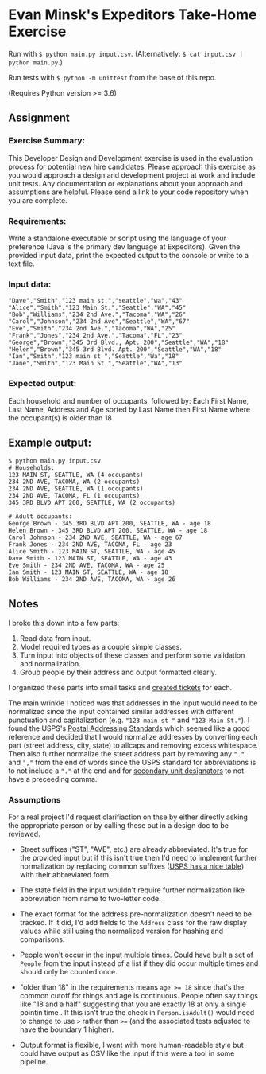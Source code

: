 # Evan Minsk's Expeditors Take-Home Exercise

Run with `$ python main.py input.csv`. (Alternatively: `$ cat input.csv | python main.py`.)

Run tests with `$ python -m unittest` from the base of this repo.

(Requires Python version >= 3.6)

## Assignment
 
### Exercise Summary:

This Developer Design and Development exercise is used in the evaluation process for potential new hire candidates.  Please approach this exercise as you would approach a design and development project at work and include unit tests.  Any documentation or explanations about your approach and assumptions are helpful.  Please send a link to your code repository when you are complete. 

### Requirements:

Write a standalone executable or script using the language of your preference (Java is the primary dev language at Expeditors).  Given the provided input data, print the expected output to the console or write to a text file.

### Input data:

```
"Dave","Smith","123 main st.","seattle","wa","43"
"Alice","Smith","123 Main St.","Seattle","WA","45"
"Bob","Williams","234 2nd Ave.","Tacoma","WA","26"
"Carol","Johnson","234 2nd Ave","Seattle","WA","67"
"Eve","Smith","234 2nd Ave.","Tacoma","WA","25"
"Frank","Jones","234 2nd Ave.","Tacoma","FL","23"
"George","Brown","345 3rd Blvd., Apt. 200","Seattle","WA","18"
"Helen","Brown","345 3rd Blvd. Apt. 200","Seattle","WA","18"
"Ian","Smith","123 main st ","Seattle","Wa","18"
"Jane","Smith","123 Main St.","Seattle","WA","13"
```

### Expected output:
 
Each household and number of occupants, followed by:
Each First Name, Last Name, Address and Age sorted by Last Name then First Name where the occupant(s) is older than 18

## Example output:

```
$ python main.py input.csv
# Households:
123 MAIN ST, SEATTLE, WA (4 occupants)
234 2ND AVE, TACOMA, WA (2 occupants)
234 2ND AVE, SEATTLE, WA (1 occupants)
234 2ND AVE, TACOMA, FL (1 occupants)
345 3RD BLVD APT 200, SEATTLE, WA (2 occupants)

# Adult occupants:
George Brown - 345 3RD BLVD APT 200, SEATTLE, WA - age 18
Helen Brown - 345 3RD BLVD APT 200, SEATTLE, WA - age 18
Carol Johnson - 234 2ND AVE, SEATTLE, WA - age 67
Frank Jones - 234 2ND AVE, TACOMA, FL - age 23
Alice Smith - 123 MAIN ST, SEATTLE, WA - age 45
Dave Smith - 123 MAIN ST, SEATTLE, WA - age 43
Eve Smith - 234 2ND AVE, TACOMA, WA - age 25
Ian Smith - 123 MAIN ST, SEATTLE, WA - age 18
Bob Williams - 234 2ND AVE, TACOMA, WA - age 26
```

## Notes

I broke this down into a few parts:

1. Read data from input.
2. Model required types as a couple simple classes.
3. Turn input into objects of these classes and perform some validation and normalization.
4. Group people by their address and output formatted clearly.

I organized these parts into small tasks and [created tickets](https://github.com/iamevn/AddressTakeHomeProject/issues?q=is%3Aissue)
for each.

The main wrinkle I noticed was that addresses in the input would need to be normalized since
the input contained similar addresses with different punctuation and capitalization
(e.g. `"123 main st "` and `"123 Main St."`).
I found the USPS's [Postal Addressing Standards](https://pe.usps.com/text/pub28/welcome.htm) which seemed like a good reference
and decided that I would normalize addresses by converting each part (street address, city, state) to allcaps and removing excess
whitespace. Then also further normalize the street address part by removing any `"."` and `","` from the end of words since
the USPS standard for abbreviations is to not include a `"."` at the end and for [secondary unit designators](https://pe.usps.com/text/pub28/28c2_003.htm) to not have a preceeding comma.

### Assumptions

For a real project I'd request clarifiaction on thse by either directly asking the appropriate person
or by calling these out in a design doc to be reviewed.

- Street suffixes ("ST", "AVE", etc.) are already abbreviated. It's true for the provided input but if this isn't true then
I'd need to implement further normalization by replacing common suffixes ([USPS has a nice table](https://pe.usps.com/text/pub28/28apc_002.htm)) with their abbreviated form.

- The state field in the input wouldn't require further normalization like abbreviation from name to two-letter code.

- The exact format for the address pre-normalization doesn't need to be tracked. If it did, I'd add fields to the `Address` class
for the raw display values while still using the normalized version for hashing and comparisons.

- People won't occur in the input multiple times. Could have built a set of `People` from the input instead of a list
if they did occur multiple times and should only be counted once.

- "older than 18" in the requirements means `age >= 18` since that's the common cutoff for things and age is continuous.
People often say things like "18 and a half" suggesting that you are exactly 18 at only a single pointin time .
If this isn't true the check in `Person.isAdult()` would need to change to use `>` rather than `>=`
(and the associated tests adjusted to have the boundary 1 higher).
 
- Output format is flexible, I went with more human-readable style but could have output as CSV like the input if this
were a tool in some pipeline.
